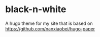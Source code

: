 black-n-white
========

A hugo theme for my site that is based on https://github.com/nanxiaobei/hugo-paper

